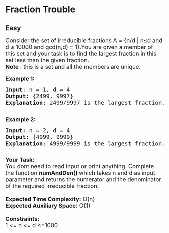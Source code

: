 # Fraction Trouble
## Easy 
<div class="problem-statement" style="user-select: auto;">
                <p style="user-select: auto;"></p><p style="user-select: auto;"><span style="font-size: 18px; user-select: auto;">Consider the set of irreducible fractions A = {n/d | n≤d and d ≤ 10000 and gcd(n,d) = 1}.You are given a member of this set and your task is to find the largest fraction in this set less than the given fraction.<br style="user-select: auto;">
<strong style="user-select: auto;">Note</strong>&nbsp;: this&nbsp;is a set and all the members are unique.</span><br style="user-select: auto;">
<br style="user-select: auto;">
<span style="font-size: 18px; user-select: auto;"><strong style="user-select: auto;">Example 1:</strong></span></p>

<pre style="user-select: auto;"><span style="font-size: 18px; user-select: auto;"><strong style="user-select: auto;">Input</strong>: n = 1, d = 4
<strong style="user-select: auto;">Output:</strong>&nbsp;{2499, 9997}&nbsp; 
<strong style="user-select: auto;">Explanation</strong>: 2499/9997 is the largest fraction.
</span></pre>

<p style="user-select: auto;"><br style="user-select: auto;">
<span style="font-size: 18px; user-select: auto;"><strong style="user-select: auto;">Example 2:</strong></span></p>

<pre style="user-select: auto;"><span style="font-size: 18px; user-select: auto;"><strong style="user-select: auto;">Input: </strong>n = 2, d = 4
<strong style="user-select: auto;">Output:&nbsp;</strong>{4999, 9999}
<strong style="user-select: auto;">Explanation</strong>: 4999/9999 is the largest fraction. 
</span></pre>

<p style="user-select: auto;"><br style="user-select: auto;">
<span style="font-size: 18px; user-select: auto;"><strong style="user-select: auto;">Your Task:&nbsp;&nbsp;</strong><br style="user-select: auto;">
You dont need to read input or print anything. Complete the function <strong style="user-select: auto;">numAndDen()&nbsp;</strong>which takes n&nbsp;and d&nbsp;as input parameter and returns&nbsp;the numerator and the denominator of the required irreducible fraction.<br style="user-select: auto;">
<br style="user-select: auto;">
<strong style="user-select: auto;">Expected Time Complexity:</strong> O(n)<br style="user-select: auto;">
<strong style="user-select: auto;">Expected Auxiliary Space:</strong> O(1)<br style="user-select: auto;">
<br style="user-select: auto;">
<strong style="user-select: auto;">Constraints:</strong><br style="user-select: auto;">
1 &lt;= n&nbsp;&lt;= d&nbsp;&lt;=1000</span></p>
 <p style="user-select: auto;"></p>
            </div>